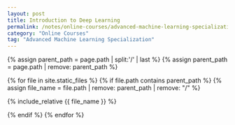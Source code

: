 ```yaml
---
layout: post
title: Introduction to Deep Learning
permalink: /notes/online-courses/advanced-machine-learning-specialization/introduction-to-deep-learning
category: "Online Courses"
tag: "Advanced Machine Learning Specialization"
---
```


{% assign parent_path = page.path | split:'/' | last %}
{% assign parent_path = page.path | remove:  parent_path %}

{% for file in site.static_files %}
{% if file.path contains parent_path %}
{% assign file_name = file.path | remove:  parent_path | remove:  "/" %}

{% include_relative {{ file_name }} %}

{% endif %}
{% endfor %}

